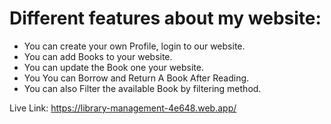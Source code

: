 # Different features about my website:

- You can create your own Profile, login to our website.
- You can add Books to your website.
- You can update the Book one your website.
- You You can Borrow and Return A Book After Reading.
- You can also Filter the available Book by filtering method.



Live Link: https://library-management-4e648.web.app/